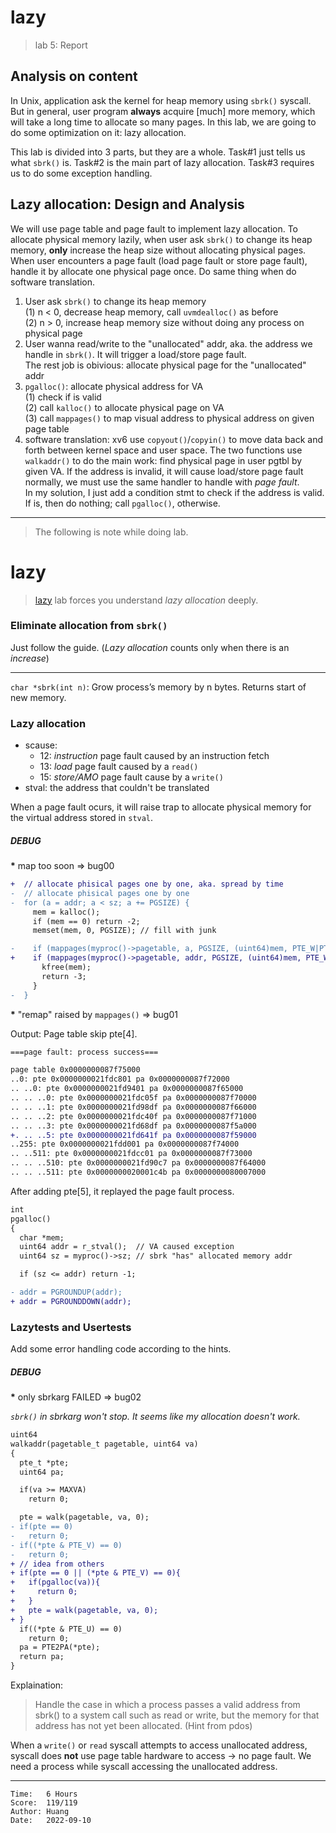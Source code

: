 # lazy

> lab 5: Report

## Analysis on content

In Unix, application ask the kernel for heap memory using `sbrk()` syscall. But
in general, user program **always** acquire \[much] more memory, which will take
a long time to allocate so many pages. In this lab, we are going to do some
optimization on it: lazy allocation.

This lab is divided into 3 parts, but they are a whole. Task#1 just tells us
what `sbrk()` is. Task#2 is the main part of lazy allocation. Task#3 requires
us to do some exception handling.

## Lazy allocation: Design and Analysis

We will use page table and page fault to implement lazy allocation. To allocate
physical memory lazily, when user ask `sbrk()` to change its heap memory,
**only** increase the heap size without allocating physical pages. When user
encounters a page fault (load page fault or store page fault), handle it by
allocate one physical page once. Do same thing when do software translation.

1. User ask `sbrk()` to change its heap memory<br/>
   (1) n < 0, decrease heap memory, call `uvmdealloc()` as before<br/>
   (2) n > 0, increase heap memory size without doing any process on physical
       page
2. User wanna read/write to the "unallocated" addr, aka. the address we handle
   in `sbrk()`. It will trigger a load/store page fault.<br/>
   The rest job is obivious: allocate physical page for the "unallocated" addr
3. `pgalloc()`: allocate physical address for VA<br/>
   (1) check if is valid<br/>
   (2) call `kalloc()` to allocate physical page on VA<br/>
   (3) call `mappages()` to map visual address to physical address on given
       page table
4. software translation: xv6 use `copyout()`/`copyin()` to move data back and
forth between kernel space and user space. The two functions use `walkaddr()` to
do the main work: find physical page in user pgtbl by given VA. If the address
is invalid, it will cause load/store page fault normally, we must use the same
handler to handle with *page fault*.<br/>
   In my solution, I just add a condition stmt to check if the address is valid.
   If is, then do nothing; call `pgalloc()`, otherwise.

---

> The following is note while doing lab.

# lazy

> [lazy](https://pdos.csail.mit.edu/6.S081/2020/labs/lazy.html) lab forces you
> understand *lazy allocation* deeply.

### Eliminate allocation from `sbrk()`

Just follow the guide. (*Lazy allocation* counts only when there is an *increase*)

---

`char *sbrk(int n)`: Grow process’s memory by n bytes. Returns start of new memory.

### Lazy allocation

* scause:
  * 12: *instruction* page fault caused by an instruction fetch
  * 13: *load* page fault caused by a `read()`
  * 15: *store/AMO* page fault cause by a `write()`
* stval: the address that couldn't be translated

When a page fault ocurs, it will raise trap to allocate physical memory for the
virtual address stored in `stval`.

##### DEBUG

<b>*</b> map too soon => bug00

```diff
+  // allocate phisical pages one by one, aka. spread by time
-  // allocate phisical pages one by one
-  for (a = addr; a < sz; a += PGSIZE) {
     mem = kalloc();
     if (mem == 0) return -2;
     memset(mem, 0, PGSIZE); // fill with junk

-    if (mappages(myproc()->pagetable, a, PGSIZE, (uint64)mem, PTE_W|PTE_X|PTE_R|PTE_U) != 0) {
+    if (mappages(myproc()->pagetable, addr, PGSIZE, (uint64)mem, PTE_W|PTE_X|PTE_R|PTE_U) != 0) {
       kfree(mem);
       return -3;
     }
-  }
```

<b>*</b> "remap" raised by `mappages()` => bug01

Output: Page table skip pte[4].
```diff
===page fault: process success===

page table 0x0000000087f75000
..0: pte 0x0000000021fdc801 pa 0x0000000087f72000
.. ..0: pte 0x0000000021fd9401 pa 0x0000000087f65000
.. .. ..0: pte 0x0000000021fdc05f pa 0x0000000087f70000
.. .. ..1: pte 0x0000000021fd98df pa 0x0000000087f66000
.. .. ..2: pte 0x0000000021fdc40f pa 0x0000000087f71000
.. .. ..3: pte 0x0000000021fd68df pa 0x0000000087f5a000
+. .. ..5: pte 0x0000000021fd641f pa 0x0000000087f59000
..255: pte 0x0000000021fdd001 pa 0x0000000087f74000
.. ..511: pte 0x0000000021fdcc01 pa 0x0000000087f73000
.. .. ..510: pte 0x0000000021fd90c7 pa 0x0000000087f64000
.. .. ..511: pte 0x0000000020001c4b pa 0x0000000080007000
```

After adding pte[5], it replayed the page fault process.

```diff
int
pgalloc()
{
  char *mem;
  uint64 addr = r_stval();  // VA caused exception
  uint64 sz = myproc()->sz; // sbrk "has" allocated memory addr

  if (sz <= addr) return -1;

- addr = PGROUNDUP(addr);
+ addr = PGROUNDDOWN(addr);
```

### Lazytests and Usertests

Add some error handling code according to the hints.

##### DEBUG

<b>*</b> only sbrkarg FAILED => bug02

<i>`sbrk()` in sbrkarg won't stop. It seems like my allocation doesn't work.</i>

```diff
uint64
walkaddr(pagetable_t pagetable, uint64 va)
{
  pte_t *pte;
  uint64 pa;

  if(va >= MAXVA)
    return 0;

  pte = walk(pagetable, va, 0);
- if(pte == 0)
-   return 0;
- if((*pte & PTE_V) == 0)
-   return 0;
+ // idea from others
+ if(pte == 0 || (*pte & PTE_V) == 0){
+   if(pgalloc(va)){
+     return 0;
+   }
+   pte = walk(pagetable, va, 0);
+ }
  if((*pte & PTE_U) == 0)
    return 0;
  pa = PTE2PA(*pte);
  return pa;
}
```

Explaination:

> Handle the case in which a process passes a valid address from sbrk() to a
> system call such as read or write, but the memory for that address has not yet
> been allocated. (Hint from pdos)

When a `write()` or `read` syscall attempts to access unallocated address,
syscall does **not** use page table hardware to access -> no page fault.
We need a process while syscall accessing the unallocated address.

---

```
Time:   6 Hours
Score:  119/119
Author: Huang
Date:   2022-09-10
```
